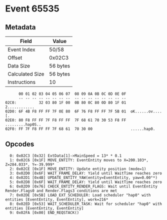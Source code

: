 # Event 65535

## Metadata

| Field           | Value    |
|-----------------|----------|
| Event Index     | 50/58    |
| Offset          | 0x02C3   |
| Data Size       | 56 bytes |
| Calculated Size | 56 bytes |
| Instructions    | 10       |

```
      00 01 02 03 04 05 06 07  08 09 0A 0B 0C 0D 0E 0F
      -- -- -- -- -- -- -- --  -- -- -- -- -- -- -- --
02C0:          32 03 80 1F 00  0B 80 0C 80 0D 80 1F 01     2............
02D0: 6F 4B F8 FF FF 7F 0E 80  6F 76 F8 FF FF 7F 5B 01  oK......ov....[.
02E0: 80 F8 FF FF 7F F8 FF FF  7F 68 61 70 30 53 F8 FF  .........hap0S..
02F0: FF 7F F8 FF FF 7F 68 61  70 30 00                 ......hap0.     
```

## Opcodes

```
  0: 0x02C3 [0x32] ExtData[1]->MainSpeed = 13* * 0.1
  1: 0x02C6 [0x1F] MOVE_ENTITY: EventEntity moves to X=200.103*, Z=284.033*, Y=-39.999*
  2: 0x02CE [0x1F] MOVE_ENTITY: Update entity position (mode=1)
  3: 0x02D0 [0x6F] WAIT_FRAME_DELAY: Yield until WaitTime reaches zero
  4: 0x02D1 [0x4B] UPDATE_ENTITY_YAW(entity=EventEntity, yaw=0.00°*)
  5: 0x02D8 [0x6F] WAIT_FRAME_DELAY: Yield until WaitTime reaches zero
  6: 0x02D9 [0x76] CHECK_ENTITY_RENDER_FLAGS: Wait until EventEntity Render.Flags0 and Render.Flags3 conditions are met
  7: 0x02DE [0x5B] LOAD_EXT_SCHEDULER: Load scheduler "hap0" with entities [EventEntity, EventEntity], work=216*
  8: 0x02ED [0x53] WAIT_SCHEDULER_TASK: Wait for scheduler "hap0" with entities [EventEntity, EventEntity]
  9: 0x02FA [0x00] END_REQSTACK()
```
